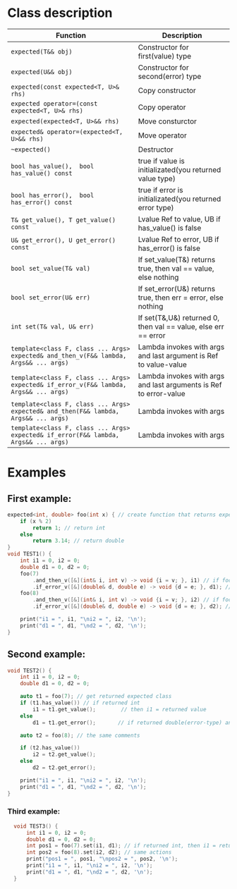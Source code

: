 # Class description
| Function  | Description |
| ------------- | ------------- |
| ```expected(T&& obj)```  | Constructor for first(value) type  |
| ```expected(U&& obj)```  | Constructor for second(error) type  |
| ```expected(const expected<T, U>& rhs)``` | Copy constructor |
| ```expected operator=(const expected<T, U>& rhs)``` | Copy operator |
| ```expected(expected<T, U>&& rhs)``` | Move consturctor |
| ```expected& operator=(expected<T, U>&& rhs)``` | Move operator |
| ```~expected()``` | Destructor |
| ```bool has_value(),  bool has_value() const``` | true if value is initializated(you returned value type) |
| ```bool has_error(),  bool has_error() const ```| true if error is initializated(you returned error type) |
| ```T& get_value(), T get_value() const ```| Lvalue Ref to value, UB if has_value() is false |
| ```U& get_error(), U get_error() const ```| Lvalue Ref to error, UB if has_error() is false |
| ```bool set_value(T& val) ```| If set_value(T&) returns true, then val == value, else nothing |
| ```bool set_error(U& err)``` | If set_error(U&) returns true, then err = error, else nothing |
| ```int set(T& val, U& err) ```| If set(T&,U&) returned 0, then val == value, else err == error |
| ```template<class F, class ... Args> expected& and_then_v(F&& lambda, Args&& ... args)``` | Lambda invokes with args and last argument is Ref to value-value |
| ```template<class F, class ... Args> expected& if_error_v(F&& lambda, Args&& ... args)``` | Lambda invokes with args and last arguments is Ref to error-value |
| ```template<class F, class ... Args> expected& and_then(F&& lambda, Args&& ... args)``` | Lambda invokes with args |
| ```template<class F, class ... Args> expected& if_error(F&& lambda, Args&& ... args)``` | Lambda invokes with args |


# Examples
## First example:
```cpp 
expected<int, double> foo(int x) { // create function that returns expected 
    if (x % 2)
        return 1; // return int 
    else
        return 3.14; // return double
}
void TEST1() {
    int i1 = 0, i2 = 0;
    double d1 = 0, d2 = 0;
    foo(7)
        .and_then_v([&](int& i, int v) -> void {i = v; }, i1) // if foo returns int, then  i1 = returned value
        .if_error_v([&](double& d, double e) -> void {d = e; }, d1); // if foo returns double, then d1 = returned value
    foo(8)
        .and_then_v([&](int& i, int v) -> void {i = v; }, i2) // if foo returns int, then  i1 = returned value
        .if_error_v([&](double& d, double e) -> void {d = e; }, d2); // if foo returns double, then d2 = returned value

    print("i1 = ", i1, "\ni2 = ", i2, '\n');
    print("d1 = ", d1, "\nd2 = ", d2, '\n');
}
```
## Second example:
```cpp
void TEST2() { 
    int i1 = 0, i2 = 0;
    double d1 = 0, d2 = 0;

    auto t1 = foo(7); // get returned expected class
    if (t1.has_value()) // if returned int
        i1 = t1.get_value();        // then i1 = returned value
    else 
        d1 = t1.get_error();       // if returned double(error-type) and d1 = returned value

    auto t2 = foo(8); // the same comments

    if (t2.has_value())
        i2 = t2.get_value();
    else 
        d2 = t2.get_error();       

    print("i1 = ", i1, "\ni2 = ", i2, '\n');
    print("d1 = ", d1, "\nd2 = ", d2, '\n');
}
```
### Third example:
```cpp
  void TEST3() {
      int i1 = 0, i2 = 0;
      double d1 = 0, d2 = 0;
      int pos1 = foo(7).set(i1, d1); // if returned int, then i1 = returned value, else d1 = returned value
      int pos2 = foo(8).set(i2, d2); // same actions
      print("pos1 = ", pos1, "\npos2 = ", pos2, '\n');
      print("i1 = ", i1, "\ni2 = ", i2, '\n');
      print("d1 = ", d1, "\nd2 = ", d2, '\n');
  }    

```
